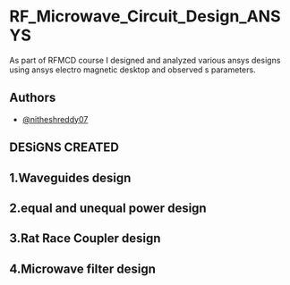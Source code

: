 # RF_Microwave_Circuit_Design_ANSYS


As part of RFMCD course I designed and analyzed various ansys designs using ansys electro magnetic desktop and observed s parameters.


## Authors

- [@nitheshreddy07](https://www.github.com/nitheshreddy07)


## DESiGNS CREATED



## 1.Waveguides design
## 2.equal and unequal power design
## 3.Rat Race Coupler design
## 4.Microwave filter design


